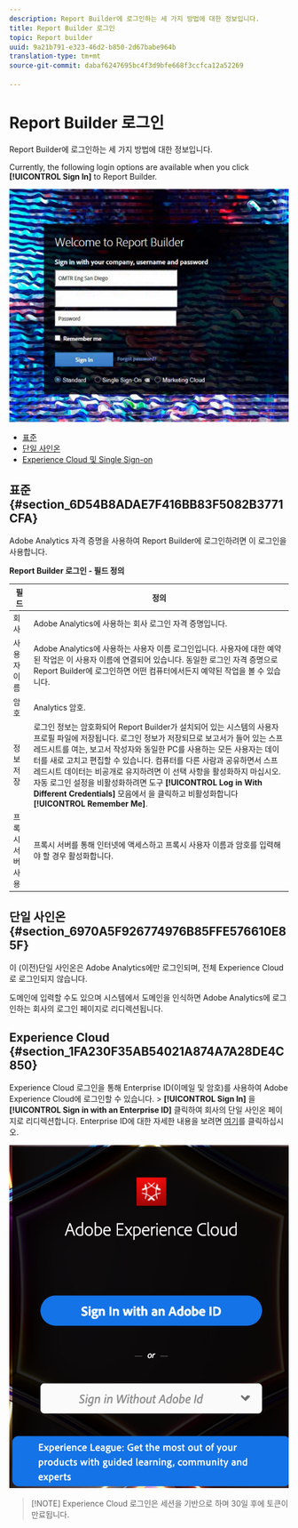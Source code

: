 ```yaml
---
description: Report Builder에 로그인하는 세 가지 방법에 대한 정보입니다.
title: Report Builder 로그인
topic: Report builder
uuid: 9a21b791-e323-46d2-b850-2d67babe964b
translation-type: tm+mt
source-git-commit: dabaf6247695bc4f3d9bfe668f3ccfca12a52269

---
```



# Report Builder 로그인

Report Builder에 로그인하는 세 가지 방법에 대한 정보입니다.

Currently, the following login options are available when you click **[!UICONTROL Sign In]** to Report Builder.

![](assets/login_screen.png)

* [표준](/help/analyze/report-builder/setup/login.md#section_6D54B8ADAE7F416BB83F5082B3771CFA)
* [단일 사인온](/help/analyze/report-builder/setup/login.md#section_6970A5F926774976B85FFE576610E85F)
* [Experience Cloud 및 Single Sign-on](/help/analyze/report-builder/setup/login.md#section_1FA230F35AB54021A874A7A28DE4C850)

## 표준 {#section_6D54B8ADAE7F416BB83F5082B3771CFA}

Adobe Analytics 자격 증명을 사용하여 Report Builder에 로그인하려면 이 로그인을 사용합니다.

**Report Builder 로그인 - 필드 정의**

| 필드 | 정의 |
|--- |--- |
| 회사 | Adobe Analytics에 사용하는 회사 로그인 자격 증명입니다. |
| 사용자 이름 | Adobe Analytics에 사용하는 사용자 이름 로그인입니다. 사용자에 대한 예약된 작업은 이 사용자 이름에 연결되어 있습니다. 동일한 로그인 자격 증명으로 Report Builder에 로그인하면 어떤 컴퓨터에서든지 예약된 작업을 볼 수 있습니다. |
| 암호 | Analytics 암호. |
| 정보 저장 | 로그인 정보는 암호화되어 Report Builder가 설치되어 있는 시스템의 사용자 프로필 파일에 저장됩니다. 로그인 정보가 저장되므로 보고서가 들어 있는 스프레드시트를 여는, 보고서 작성자와 동일한 PC를 사용하는 모든 사용자는 데이터를 새로 고치고 편집할 수 있습니다. 컴퓨터를 다른 사람과 공유하면서 스프레드시트 데이터는 비공개로 유지하려면 이 선택 사항을 활성화하지 마십시오. 자동 로그인 설정을 비활성화하려면 도구 **[!UICONTROL Log in With Different Credentials]** 모음에서 을 클릭하고 비활성화합니다 **[!UICONTROL Remember Me]**. |
| 프록시 서버 사용 | 프록시 서버를 통해 인터넷에 액세스하고 프록시 사용자 이름과 암호를 입력해야 할 경우 활성화합니다. |

## 단일 사인온 {#section_6970A5F926774976B85FFE576610E85F}

이 (이전)단일 사인온은 Adobe Analytics에만 로그인되며, 전체 Experience Cloud로 로그인되지 않습니다.

도메인에 입력할 수도 있으며 시스템에서 도메인을 인식하면 Adobe Analytics에 로그인하는 회사의 로그인 페이지로 리디렉션됩니다.

## Experience Cloud {#section_1FA230F35AB54021A874A7A28DE4C850}

Experience Cloud 로그인을 통해 Enterprise ID(이메일 및 암호)를 사용하여 Adobe Experience Cloud에 로그인할 수 있습니다. > **[!UICONTROL Sign In]** 을 **[!UICONTROL Sign in with an Enterprise ID]** 클릭하여 회사의 단일 사인온 페이지로 리디렉션합니다. Enterprise ID에 대한 자세한 내용을 보려면 [여기](https://helpx.adobe.com/kr/enterprise/kb/enterprise-id-faq.html#whatis)를 클릭하십시오.

![](assets/adobe_id_login.png)

>[!NOTE] Experience Cloud 로그인은 세션을 기반으로 하며 30일 후에 토큰이 만료됩니다.

